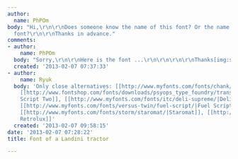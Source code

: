 ```yaml
---
author:
  name: PhPOm
body: "Hi,\r\n\r\nDoes someone know the name of this font? Or the name of a similary
  font?\r\n\r\nThanks in advance."
comments:
- author:
    name: PhPOm
  body: "Sorry,\r\n\r\nHere is the font ...\r\n\r\n\r\n\r\nThanks[img:sites/default/files/old-images/landini_4830.jpg]"
  created: '2013-02-07 07:37:33'
- author:
    name: Ryuk
  body: 'Only close alternatives: [[http://www.myfonts.com/fonts/chank/parkway/|Parkway]],
    [[http://www.fontshop.com/fonts/downloads/psyops_type_foundry/transaxle_script_two_ot/|Transaxle
    Script Two]], [[http://www.myfonts.com/fonts/itc/deli-supreme/|Deli Supreme]],
    [[http://www.myfonts.com/fonts/versus-twin/fuel-script/|Fuel Script]], [[http://www.myfonts.com/fonts/linotype/atomatic/|Atomatic]],
    [[http://www.myfonts.com/fonts/storm/staromat/|Staromat]], [[http://marketplace.veer.com/type/UMT0000435|Moped
    Retrolux]]'
  created: '2013-02-07 09:58:15'
date: '2013-02-07 07:28:22'
title: Font of a Landini tractor

---
```

